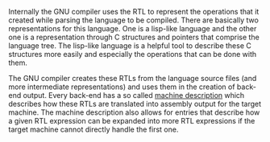 Internally the GNU compiler uses the RTL to represent the operations that it created while parsing the language to be compiled.
There are basically two representations for this language. One is a lisp-like language and the other one is a representation through C structures and pointers that comprise the language tree. The lisp-like language is a helpful tool to describe these C structures more easily and especially the operations that can be done with them.

The GNU compiler creates these RTLs from the language source files (and more intermediate representations) and uses them in the creation of back-end output. Every back-end has a so called [machine description](MachineDescription.md) which describes how these RTLs are translated into assembly output for the target machine. The machine description also allows for entries that describe how a given RTL expression can be expanded into more RTL expressions if the target machine cannot directly handle the first one.